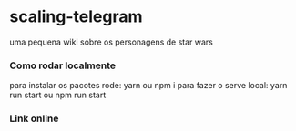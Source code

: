 # scaling-telegram
uma pequena wiki sobre os personagens de star wars

### Como rodar localmente
para instalar os pacotes rode: yarn ou npm i
para fazer o serve local: yarn run start ou npm run start

### Link online
